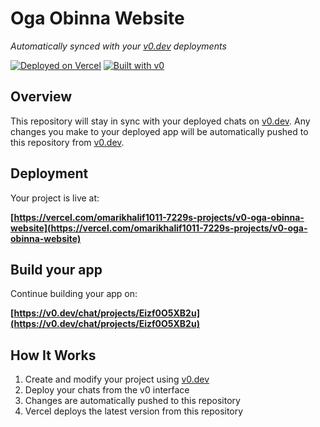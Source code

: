 # Oga Obinna Website

*Automatically synced with your [v0.dev](https://v0.dev) deployments*

[![Deployed on Vercel](https://img.shields.io/badge/Deployed%20on-Vercel-black?style=for-the-badge&logo=vercel)](https://vercel.com/omarikhalif1011-7229s-projects/v0-oga-obinna-website)
[![Built with v0](https://img.shields.io/badge/Built%20with-v0.dev-black?style=for-the-badge)](https://v0.dev/chat/projects/Eizf0O5XB2u)

## Overview

This repository will stay in sync with your deployed chats on [v0.dev](https://v0.dev).
Any changes you make to your deployed app will be automatically pushed to this repository from [v0.dev](https://v0.dev).

## Deployment

Your project is live at:

**[https://vercel.com/omarikhalif1011-7229s-projects/v0-oga-obinna-website](https://vercel.com/omarikhalif1011-7229s-projects/v0-oga-obinna-website)**

## Build your app

Continue building your app on:

**[https://v0.dev/chat/projects/Eizf0O5XB2u](https://v0.dev/chat/projects/Eizf0O5XB2u)**

## How It Works

1. Create and modify your project using [v0.dev](https://v0.dev)
2. Deploy your chats from the v0 interface
3. Changes are automatically pushed to this repository
4. Vercel deploys the latest version from this repository